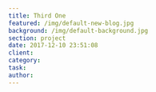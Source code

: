 ```yaml
---
title: Third One
featured: /img/default-new-blog.jpg
background: /img/default-background.jpg
section: project
date: 2017-12-10 23:51:08
client:
category:
task:
author:
---
```

